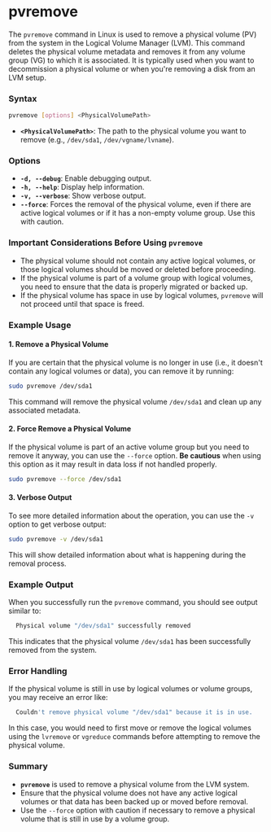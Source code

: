 # pvremove 
The `pvremove` command in Linux is used to remove a physical volume (PV) from the system in the Logical Volume Manager (LVM). This command deletes the physical volume metadata and removes it from any volume group (VG) to which it is associated. It is typically used when you want to decommission a physical volume or when you're removing a disk from an LVM setup.

### Syntax
```bash
pvremove [options] <PhysicalVolumePath>
```

- **`<PhysicalVolumePath>`**: The path to the physical volume you want to remove (e.g., `/dev/sda1`, `/dev/vgname/lvname`).

### Options
- **`-d, --debug`**: Enable debugging output.
- **`-h, --help`**: Display help information.
- **`-v, --verbose`**: Show verbose output.
- **`--force`**: Forces the removal of the physical volume, even if there are active logical volumes or if it has a non-empty volume group. Use this with caution.
  
### Important Considerations Before Using `pvremove`
- The physical volume should not contain any active logical volumes, or those logical volumes should be moved or deleted before proceeding.
- If the physical volume is part of a volume group with logical volumes, you need to ensure that the data is properly migrated or backed up.
- If the physical volume has space in use by logical volumes, `pvremove` will not proceed until that space is freed.
  
### Example Usage

#### 1. **Remove a Physical Volume**

If you are certain that the physical volume is no longer in use (i.e., it doesn't contain any logical volumes or data), you can remove it by running:

```bash
sudo pvremove /dev/sda1
```

This command will remove the physical volume `/dev/sda1` and clean up any associated metadata.

#### 2. **Force Remove a Physical Volume**

If the physical volume is part of an active volume group but you need to remove it anyway, you can use the `--force` option. **Be cautious** when using this option as it may result in data loss if not handled properly.

```bash
sudo pvremove --force /dev/sda1
```

#### 3. **Verbose Output**

To see more detailed information about the operation, you can use the `-v` option to get verbose output:

```bash
sudo pvremove -v /dev/sda1
```

This will show detailed information about what is happening during the removal process.

### Example Output
When you successfully run the `pvremove` command, you should see output similar to:

```bash
  Physical volume "/dev/sda1" successfully removed
```

This indicates that the physical volume `/dev/sda1` has been successfully removed from the system.

### Error Handling
If the physical volume is still in use by logical volumes or volume groups, you may receive an error like:

```bash
  Couldn't remove physical volume "/dev/sda1" because it is in use.
```

In this case, you would need to first move or remove the logical volumes using the `lvremove` or `vgreduce` commands before attempting to remove the physical volume.

### Summary

- **`pvremove`** is used to remove a physical volume from the LVM system.
- Ensure that the physical volume does not have any active logical volumes or that data has been backed up or moved before removal.
- Use the `--force` option with caution if necessary to remove a physical volume that is still in use by a volume group.

